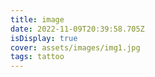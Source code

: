 ```yaml
---
title: image
date: 2022-11-09T20:39:58.705Z
isDisplay: true
cover: assets/images/img1.jpg
tags: tattoo
---
```

